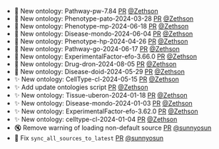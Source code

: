 - 🍱 New ontology: Pathway-pw-7.84 [PR](https://github.com/laminlabs/bionty/pull/70) [@Zethson](https://github.com/Zethson)
- 🍱 New ontology: Phenotype-pato-2024-03-28 [PR](https://github.com/laminlabs/bionty/pull/69) [@Zethson](https://github.com/Zethson)
- 🍱 New ontology: Phenotype-mp-2024-06-18 [PR](https://github.com/laminlabs/bionty/pull/68) [@Zethson](https://github.com/Zethson)
- 🍱 New ontology: Disease-mondo-2024-06-04 [PR](https://github.com/laminlabs/bionty/pull/67) [@Zethson](https://github.com/Zethson)
- 🍱 New ontology: Phenotype-hp-2024-04-26 [PR](https://github.com/laminlabs/bionty/pull/66) [@Zethson](https://github.com/Zethson)
- 🍱 New ontology: Pathway-go-2024-06-17 [PR](https://github.com/laminlabs/bionty/pull/64) [@Zethson](https://github.com/Zethson)
- 🍱 New ontology: ExperimentalFactor-efo-3.66.0 [PR](https://github.com/laminlabs/bionty/pull/63) [@Zethson](https://github.com/Zethson)
- 🍱 New ontology: Drug-dron-2024-08-05 [PR](https://github.com/laminlabs/bionty/pull/62) [@Zethson](https://github.com/Zethson)
- 🍱 New ontology: Disease-doid-2024-05-29 [PR](https://github.com/laminlabs/bionty/pull/60) [@Zethson](https://github.com/Zethson)
- ✨ New ontology: CellType-cl-2024-05-15 [PR](https://github.com/laminlabs/bionty/pull/59) [@Zethson](https://github.com/Zethson)
- ✨ Add update ontologies script [PR](https://github.com/laminlabs/bionty/pull/57) [@Zethson](https://github.com/Zethson)
- ✨ New ontology: Tissue-uberon-2024-01-18 [PR](https://github.com/laminlabs/bionty/pull/56) [@Zethson](https://github.com/Zethson)
- ✨ New ontology: Disease-mondo-2024-01-03 [PR](https://github.com/laminlabs/bionty/pull/55) [@Zethson](https://github.com/Zethson)
- ✨ New ontology: ExperimentalFactor-efo-3.62.0 [PR](https://github.com/laminlabs/bionty/pull/54) [@Zethson](https://github.com/Zethson)
- ✨ New ontology: celltype-cl-2024-01-04 [PR](https://github.com/laminlabs/bionty/pull/53) [@Zethson](https://github.com/Zethson)
- 🔇 Remove warning of loading non-default source [PR](https://github.com/laminlabs/bionty/pull/32) [@sunnyosun](https://github.com/sunnyosun)
- 🐛 Fix `sync_all_sources_to_latest` [PR](https://github.com/laminlabs/bionty/pull/31) [@sunnyosun](https://github.com/sunnyosun)
